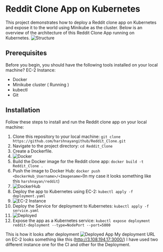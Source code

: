 # Reddit Clone App on Kubernetes
This project demonstrates how to deploy a Reddit clone app on Kubernetes and expose it to the world using Minikube as the cluster.
Below is an overview of the architecture of this Reddit Clone App running on Kubernetes.
![Structure](https://github.com/harshnayangithub/Reddit_Clone/assets/126700987/240762ca-4211-43c7-bbb5-2a0bb1cac94d)

## Prerequisites
Before you begin, you should have the following tools installed on your local machine? EC-2 Instance: 

- Docker
- Minikube cluster ( Running )
- kubectl
- Git



## Installation
Follow these steps to install and run the Reddit clone app on your local machine:

1) Clone this repository to your local machine: `git clone https://github.com/harshnayangithub/Reddit_Clone.git`
2) Navigate to the project directory: `cd Reddit_Clone`
3) Create a Dockerfile.
4) ![Docker](https://github.com/harshnayangithub/Skin_O_Care/assets/126700987/b0096cda-a11d-46da-a5ba-5c5986af0aee)
5) Build the Docker image for the Reddit clone app: `docker build -t Reddit_Clone .`
6) Push the image to Docker Hub: `docker push <DockerHub_Username>/<Imagename>`(In my case it looks something like this `harshnayan/reddit`)
7) ![DockerHub](https://github.com/harshnayangithub/Skin_O_Care/assets/126700987/beadc035-331e-4d0f-940b-eac25f100f2a)
8) Deploy the app to Kubernetes using EC-2: `kubectl apply -f deployment.yaml`
9) ![EC-2 Instance](https://github.com/harshnayangithub/Skin_O_Care/assets/126700987/ffc09193-1e0f-4bf3-b8fb-b1353906d2c7)
10) Deploy the Service for deployment to Kubernetes: `kubectl apply -f service.yaml`
11) ![Deployed](https://github.com/harshnayangithub/Skin_O_Care/assets/126700987/1df194fb-a736-4b47-a66c-ea231f77560d)
12) Expose the app as a Kubernetes service: `kubectl expose deployment reddit-deployment --type=NodePort --port=5000`

This is how it looks after deployment
![Deployed App](https://github.com/harshnayangithub/Skin_O_Care/assets/126700987/cc57231e-7f13-4953-8ae0-2ed120b1f348)
My deployment URL on EC-2 looks something like this (http://3.108.194.17:3000/)
I have used two different instance one for the CI and other for the Deployment.




